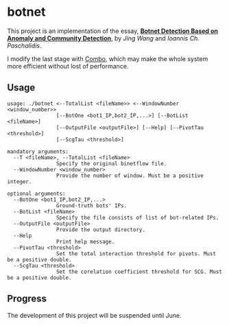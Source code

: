 # botnet
This project is an implementation of the essay, [**Botnet Detection Based on Anomaly and Community Detection**](https://ieeexplore.ieee.org/document/7422020/authors), 
 by *Jing Wang* and *Ioannis Ch. Paschalidis*.

I modify the last stage with [Combo](http://senseable.mit.edu/community_detection/), which may make the whole system more efficient without lost of performance.

## Usage
```
usage: ./botnet <--TotalList <fileName>> <--WindowNumber <window_number>>
                [--BotOne <bot1_IP,bot2_IP,...>] [--BotList <fileName>]
                [--OutputFile <outputFile>] [--Help] [--PivotTau <threshold>]
                [--ScgTau <threshold>]

mandatory arguments:
  --T <fileName>, --TotalList <fileName>
                Specify the original binetflow file.
  --WindowNumber <window_number>
                Provide the number of window. Must be a positive integer.

optional arguments:
  --BotOne <bot1_IP,bot2_IP,...>
                Ground-truth bots' IPs.
  --BotList <fileName>
                Specify the file consists of list of bot-related IPs.
  --OutputFile <outputFile>
                Provide the output directory.
  --Help
                Print help message.
  --PivotTau <threshold>
                Set the total interaction threshold for pivots. Must be a positive double.
  --ScgTau <threshold>
                Set the corelation coefficient threshold for SCG. Must be a positive double.
```
## Progress
The development of this project will be suspended until June.
